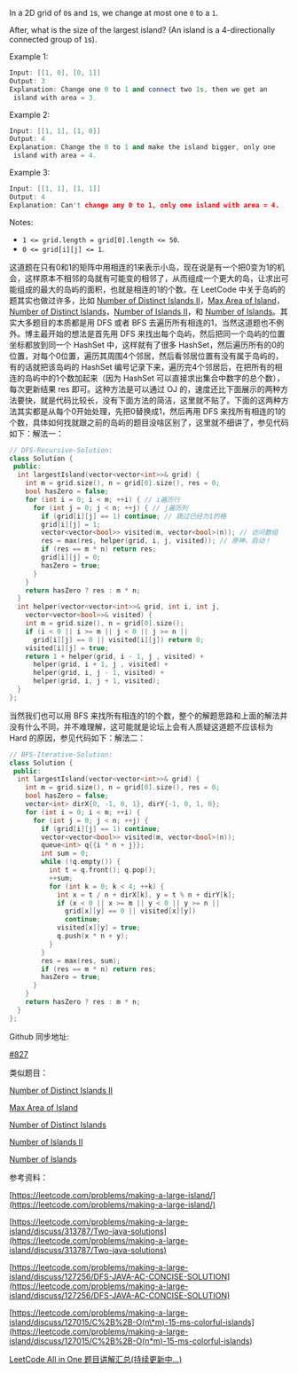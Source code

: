 In a 2D grid of `0`s and `1`s, we change at most one `0` to a `1`.

After, what is the size of the largest island? (An island is a 4-directionally connected group of `1`s).

Example 1:

```cpp
Input: [[1, 0], [0, 1]]
Output: 3
Explanation: Change one 0 to 1 and connect two 1s, then we get an 
 island with area = 3.
```

Example 2:

```cpp
Input: [[1, 1], [1, 0]]
Output: 4
Explanation: Change the 0 to 1 and make the island bigger, only one
 island with area = 4.
```

Example 3:

```cpp
Input: [[1, 1], [1, 1]]
Output: 4
Explanation: Can't change any 0 to 1, only one island with area = 4.
```

Notes:

- `1 <= grid.length = grid[0].length <= 50`.
- `0 <= grid[i][j] <= 1`.

这道题在只有0和1的矩阵中用相连的1来表示小岛，现在说是有一个把0变为1的机会，这样原本不相邻的岛就有可能变的相邻了，从而组成一个更大的岛，让求出可能组成的最大的岛屿的面积，也就是相连的1的个数。在 LeetCode 中关于岛屿的题其实也做过许多，比如 [Number of Distinct Islands II](http://www.cnblogs.com/grandyang/p/8542820.html)，[Max Area of Island](http://www.cnblogs.com/grandyang/p/7712724.html)，[Number of Distinct Islands](http://www.cnblogs.com/grandyang/p/7698778.html)，[Number of Islands II](http://www.cnblogs.com/grandyang/p/5190419.html)，和 [Number of Islands](http://www.cnblogs.com/grandyang/p/4402656.html)。其实大多题目的本质都是用 DFS 或者 BFS 去遍历所有相连的1，当然这道题也不例外。博主最开始的想法是首先用 DFS 来找出每个岛屿，然后把同一个岛屿的位置坐标都放到同一个 HashSet 中，这样就有了很多 HashSet，然后遍历所有的0的位置，对每个0位置，遍历其周围4个邻居，然后看邻居位置有没有属于岛屿的，有的话就把该岛屿的 HashSet 编号记录下来，遍历完4个邻居后，在把所有的相连的岛屿中的1个数加起来（因为 HashSet 可以直接求出集合中数字的总个数），每次更新结果 res 即可。这种方法是可以通过 OJ 的，速度还比下面展示的两种方法要快，就是代码比较长，没有下面方法的简洁，这里就不贴了。下面的这两种方法其实都是从每个0开始处理，先把0替换成1，然后再用 DFS 来找所有相连的1的个数，具体如何找就跟之前的岛屿的题目没啥区别了，这里就不细讲了，参见代码如下：解法一：

```cpp
// DFS-Recursive-Solution:
class Solution {
 public:
  int largestIsland(vector<vector<int>>& grid) {
    int m = grid.size(), n = grid[0].size(), res = 0;
    bool hasZero = false;
    for (int i = 0; i < m; ++i) { // i遍历行
      for (int j = 0; j < n; ++j) { // j遍历列
        if (grid[i][j] == 1) continue; // 跳过已经为1的格
        grid[i][j] = 1;
        vector<vector<bool>> visited(m, vector<bool>(n)); // 访问数组
        res = max(res, helper(grid, i, j, visited)); // 原神，启动！
        if (res == m * n) return res;
        grid[i][j] = 0;
        hasZero = true;
      }
    }
    return hasZero ? res : m * n;
  }
  int helper(vector<vector<int>>& grid, int i, int j,
    vector<vector<bool>>& visited) {
    int m = grid.size(), n = grid[0].size();
    if (i < 0 || i >= m || j < 0 || j >= n ||
      grid[i][j] == 0 || visited[i][j]) return 0;
    visited[i][j] = true;
    return 1 + helper(grid, i - 1, j , visited) +
      helper(grid, i + 1, j , visited) +
      helper(grid, i, j - 1, visited) +
      helper(grid, i, j + 1, visited);
  }
};
```

当然我们也可以用 BFS 来找所有相连的1的个数，整个的解题思路和上面的解法并没有什么不同，并不难理解，这可能就是论坛上会有人质疑这道题不应该标为 Hard 的原因，参见代码如下：解法二：

```cpp
// BFS-Iterative-Solution:
class Solution {
 public:
  int largestIsland(vector<vector<int>>& grid) {
    int m = grid.size(), n = grid[0].size(), res = 0;
    bool hasZero = false;
    vector<int> dirX{0, -1, 0, 1}, dirY{-1, 0, 1, 0};
    for (int i = 0; i < m; ++i) {
      for (int j = 0; j < n; ++j) {
        if (grid[i][j] == 1) continue;
        vector<vector<bool>> visited(m, vector<bool>(n));
        queue<int> q{{i * n + j}};
        int sum = 0;
        while (!q.empty()) {
          int t = q.front(); q.pop();
          ++sum;
          for (int k = 0; k < 4; ++k) {
            int x = t / n + dirX[k], y = t % n + dirY[k];
            if (x < 0 || x >= m || y < 0 || y >= n ||
              grid[x][y] == 0 || visited[x][y])
              continue;
            visited[x][y] = true;
            q.push(x * n + y);
          }
        }
        res = max(res, sum);
        if (res == m * n) return res;
        hasZero = true;
      }
    }
    return hasZero ? res : m * n;
  }
};
```

Github 同步地址:

[#827](https://github.com/grandyang/leetcode/issues/827)

类似题目：

[Number of Distinct Islands II](http://www.cnblogs.com/grandyang/p/8542820.html)

[Max Area of Island](http://www.cnblogs.com/grandyang/p/7712724.html)

[Number of Distinct Islands](http://www.cnblogs.com/grandyang/p/7698778.html)

[Number of Islands II](http://www.cnblogs.com/grandyang/p/5190419.html)

[Number of Islands](http://www.cnblogs.com/grandyang/p/4402656.html)

参考资料：

[https://leetcode.com/problems/making-a-large-island/](https://leetcode.com/problems/making-a-large-island/)

[https://leetcode.com/problems/making-a-large-island/discuss/313787/Two-java-solutions](https://leetcode.com/problems/making-a-large-island/discuss/313787/Two-java-solutions)

[https://leetcode.com/problems/making-a-large-island/discuss/127256/DFS-JAVA-AC-CONCISE-SOLUTION](https://leetcode.com/problems/making-a-large-island/discuss/127256/DFS-JAVA-AC-CONCISE-SOLUTION)

[](<https://leetcode.com/problems/making-a-large-island/discuss/127015/C%2B%2B-O(n*m)-15-ms-colorful-islands>)[https://leetcode.com/problems/making-a-large-island/discuss/127015/C%2B%2B-O(n\*m)-15-ms-colorful-islands](<https://leetcode.com/problems/making-a-large-island/discuss/127015/C%2B%2B-O(n*m)-15-ms-colorful-islands>)

[LeetCode All in One 题目讲解汇总(持续更新中...)](https://www.cnblogs.com/grandyang/p/4606334.html)

